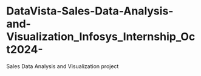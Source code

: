 # DataVista-Sales-Data-Analysis-and-Visualization_Infosys_Internship_Oct2024-
Sales Data Analysis and Visualization project
